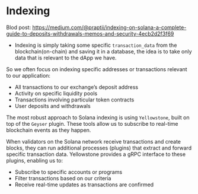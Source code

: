 # Indexing
Blod post: https://medium.com/@praptii/indexing-on-solana-a-complete-guide-to-deposits-withdrawals-memos-and-security-4ecb2d2f3f69

- Indexing is simply taking some specific `transaction_data` from the blockchain(on-chain) and saving it in a database, the idea is to take only data that is relevant to the dApp we have.

So we often focus on indexing specific addresses or transactions relevant to our application:
- All transactions to our exchange’s deposit address
- Activity on specific liquidity pools
- Transactions involving particular token contracts
- User deposits and withdrawals



The most robust approach to Solana indexing is using `Yellowstone`, built on top of the `Geyser` plugin. These tools allow us to subscribe to real-time blockchain events as they happen.

When validators on the Solana network receive transactions and create blocks, they can run additional processes (plugins) that extract and forward specific transaction data. Yellowstone provides a gRPC interface to these plugins, enabling us to:
- Subscribe to specific accounts or programs
- Filter transactions based on our criteria
- Receive real-time updates as transactions are confirmed

